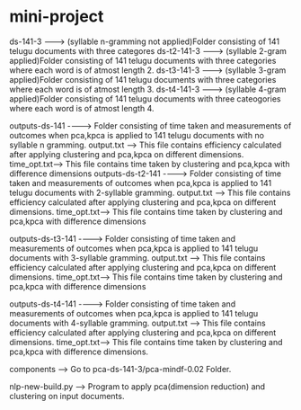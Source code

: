 # mini-project


ds-141-3   --->  (syllable n-gramming not applied)Folder consisting of 141 telugu documents with three categores
ds-t2-141-3 ---> (syllable 2-gram applied)Folder consisting of 141 telugu documents with three categories where each word is of atmost length 2.
ds-t3-141-3 ---> (syllable 3-gram applied)Folder consisting of 141 telugu documents with three categories where each word is of atmost length 3.
ds-t4-141-3 ---> (syllable 4-gram applied)Folder consisting of 141 telugu documents with three cateogories where each word is of atmost length 4.

outputs-ds-141  ----> Folder consisting of time taken and measurements of outcomes when pca,kpca is applied to 141 telugu documents with no syllable n gramming.
                      output.txt --> This file contains efficiency calculated after applying clustering and pca,kpca on different dimensions.
                      time_opt.txt--> This file contains time taken by clustering and pca,kpca with difference dimensions
outputs-ds-t2-141  ----> Folder consisting of time taken and measurements of outcomes when pca,kpca is applied to 141 telugu documents with 2-syllable gramming.
                      output.txt --> This file contains efficiency calculated after applying clustering and pca,kpca on different dimensions.
                      time_opt.txt--> This file contains time taken by clustering and pca,kpca with difference dimensions
                  
outputs-ds-t3-141  ----> Folder consisting of time taken and measurements of outcomes when pca,kpca is applied to 141 telugu documents with 3-syllable gramming.
                      output.txt --> This file contains efficiency calculated after applying clustering and pca,kpca on different dimensions.
                      time_opt.txt--> This file contains time taken by clustering and pca,kpca with difference dimensions
 
outputs-ds-t4-141  ----> Folder consisting of time taken and measurements of outcomes when pca,kpca is applied to 141 telugu documents with 4-syllable gramming.
                      output.txt --> This file contains efficiency calculated after applying clustering and pca,kpca on different dimensions.
                      time_opt.txt--> This file contains time taken by clustering and pca,kpca with difference dimensions.
 
components -->    Go to pca-ds-141-3/pca-mindf-0.02 Folder.

nlp-new-build.py --> Program to apply pca(dimension reduction) and clustering on input documents.
